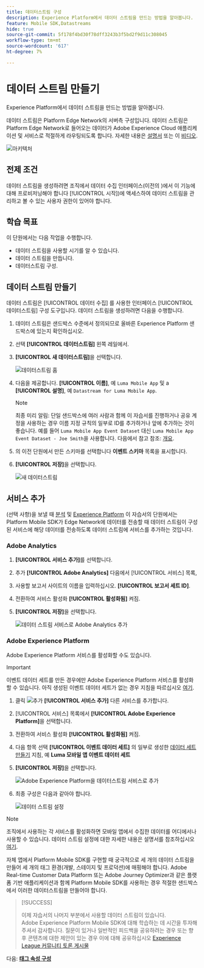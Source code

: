 ```yaml
---
title: 데이터스트림 구성
description: Experience Platform에서 데이터 스트림을 만드는 방법을 알아봅니다.
feature: Mobile SDK,Datastreams
hide: true
source-git-commit: 5f178f4bd30f78dff3243b3f5bd2f9d11c308045
workflow-type: tm+mt
source-wordcount: '617'
ht-degree: 7%

---
```



# 데이터 스트림 만들기

Experience Platform에서 데이터 스트림을 만드는 방법을 알아봅니다.

데이터 스트림은 Platform Edge Network의 서버측 구성입니다. 데이터 스트림은 Platform Edge Network로 들어오는 데이터가 Adobe Experience Cloud 애플리케이션 및 서비스로 적절하게 라우팅되도록 합니다. 자세한 내용은 [설명서](https://experienceleague.adobe.com/docs/experience-platform/edge/fundamentals/datastreams.html) 또는 이 [비디오](https://experienceleague.adobe.com/docs/platform-learn/data-collection/edge-network/configure-datastreams.html?lang=ko).

![아키텍처](assets/architecture.png)

## 전제 조건

데이터 스트림을 생성하려면 조직에서 데이터 수집 인터페이스(이전의 )에서 이 기능에 대해 프로비저닝해야 합니다 [!UICONTROL 시작])에 액세스하여 데이터 스트림을 관리하고 볼 수 있는 사용자 권한이 있어야 합니다.

## 학습 목표

이 단원에서는 다음 작업을 수행합니다.

* 데이터 스트림을 사용할 시기를 알 수 있습니다.
* 데이터 스트림을 만듭니다.
* 데이터스트림 구성.

## 데이터 스트림 만들기

데이터 스트림은 [!UICONTROL 데이터 수집] 를 사용한 인터페이스 [!UICONTROL 데이터스트림] 구성 도구입니다. 데이터 스트림을 생성하려면 다음을 수행합니다.

1. 데이터 스트림은 샌드박스 수준에서 정의되므로 올바른 Experience Platform 샌드박스에 있는지 확인하십시오.
1. 선택 **[!UICONTROL 데이터스트림]** 왼쪽 레일에서.
1. **[!UICONTROL 새 데이터스트림]**&#x200B;을 선택합니다.

   ![데이터스트림 홈](assets/datastream-new.png)

1. 다음을 제공합니다. **[!UICONTROL 이름]**, 예 `Luma Mobile App` 및 a **[!UICONTROL 설명]**, 예 `Datastream for Luma Mobile App`.

   >[!NOTE]
   >
   >최종 미리 알림: 단일 샌드박스에 여러 사람과 함께 이 자습서를 진행하거나 공유 계정을 사용하는 경우 이름 지정 규칙의 일부로 ID를 추가하거나 앞에 추가하는 것이 좋습니다. 예를 들어 `Luma Mobile App Event Dataset` 대신 `Luma Mobile App Event Dataset - Joe Smith`을 사용합니다. 다음에서 참고 참조: [개요](overview.md).

1. 의 이전 단원에서 만든 스키마를 선택합니다 **이벤트 스키마** 목록을 표시합니다.
1. **[!UICONTROL 저장]**&#x200B;을 선택합니다.

   ![새 데이터스트림](assets/datastream-name.png)


## 서비스 추가

(선택 사항)을 보낼 때 [분석](analytics.md) 및 [Experience Platform](platform.md) 이 자습서의 단원에서는 Platform Mobile SDK가 Edge Network에 데이터를 전송할 때 데이터 스트림이 구성된 서비스에 해당 데이터를 전송하도록 데이터 스트림에 서비스를 추가하는 것입니다.

### Adobe Analytics

1. **[!UICONTROL 서비스 추가]**&#x200B;를 선택합니다.

1. 추가 **[!UICONTROL Adobe Analytics]** 다음에서 [!UICONTROL 서비스] 목록,

1. 사용할 보고서 사이트의 이름을 입력하십시오. **[!UICONTROL 보고서 세트 ID]**.

1. 전환하여 서비스 활성화 **[!UICONTROL 활성화됨]** 켜짐.

1. **[!UICONTROL 저장]**&#x200B;을 선택합니다.

   ![데이터 스트림 서비스로 Adobe Analytics 추가](assets/datastream-service-aa.png)


### Adobe Experience Platform

Adobe Experience Platform 서비스를 활성화할 수도 있습니다.

>[!IMPORTANT]
>
>이벤트 데이터 세트를 만든 경우에만 Adobe Experience Platform 서비스를 활성화할 수 있습니다. 아직 생성된 이벤트 데이터 세트가 없는 경우 지침을 따르십시오 [여기](platform.md).

1. 클릭 ![추가](https://spectrum.adobe.com/static/icons/workflow_18/Smock_AddCircle_18_N.svg) **[!UICONTROL 서비스 추가]** 다른 서비스를 추가합니다.

1. [!UICONTROL 서비스] 목록에서 **[!UICONTROL Adobe Experience Platform]**&#x200B;을 선택합니다.

1. 전환하여 서비스 활성화 **[!UICONTROL 활성화됨]** 켜짐.

1. 다음 항목 선택 **[!UICONTROL 이벤트 데이터 세트]** 의 일부로 생성한 [데이터 세트 만들기](platform.md#create-a-dataset) 지침, 예 **Luma 모바일 앱 이벤트 데이터 세트**

1. **[!UICONTROL 저장]**&#x200B;을 선택합니다.

   ![Adobe Experience Platform을 데이터스트림 서비스로 추가](assets/datastream-service-aep.png)
1. 최종 구성은 다음과 같아야 합니다.

   ![데이터 스트림 설정](assets/datastream-settings.png)


>[!NOTE]
>
>조직에서 사용하는 각 서비스를 활성화하면 모바일 앱에서 수집한 데이터를 어디에서나 사용할 수 있습니다. 데이터 스트림 설정에 대한 자세한 내용은 설명서를 참조하십시오 [여기](https://experienceleague.adobe.com/docs/experience-platform/edge/fundamentals/datastreams.html#adobe-experience-platform-settings).

자체 앱에서 Platform Mobile SDK를 구현할 때 궁극적으로 세 개의 데이터 스트림을 만들어 세 개의 태그 환경(개발, 스테이지 및 프로덕션)에 매핑해야 합니다. Adobe Real-time Customer Data Platform 또는 Adobe Journey Optimizer과 같은 플랫폼 기반 애플리케이션과 함께 Platform Mobile SDK를 사용하는 경우 적절한 샌드박스에서 이러한 데이터스트림을 만들어야 합니다.

>[!SUCCESS]
>
>이제 자습서의 나머지 부분에서 사용할 데이터 스트림이 있습니다.<br/>Adobe Experience Platform Mobile SDK에 대해 학습하는 데 시간을 투자해 주셔서 감사합니다. 질문이 있거나 일반적인 피드백을 공유하려는 경우 또는 향후 콘텐츠에 대한 제안이 있는 경우 이에 대해 공유하십시오 [Experience League 커뮤니티 토론 게시물](https://experienceleaguecommunities.adobe.com/t5/adobe-experience-platform-launch/tutorial-discussion-implement-adobe-experience-cloud-in-mobile/td-p/443796)

다음: **[태그 속성 구성](configure-tags.md)**
